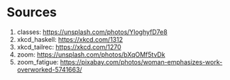# Sources

1. classes: https://unsplash.com/photos/YloghyfD7e8
2. xkcd_haskell: https://xkcd.com/1312
2. xkcd_tailrec: https://xkcd.com/1270
2. zoom: https://unsplash.com/photos/bXqOMf5tvDk
3. zoom_fatigue: https://pixabay.com/photos/woman-emphasizes-work-overworked-5741663/
